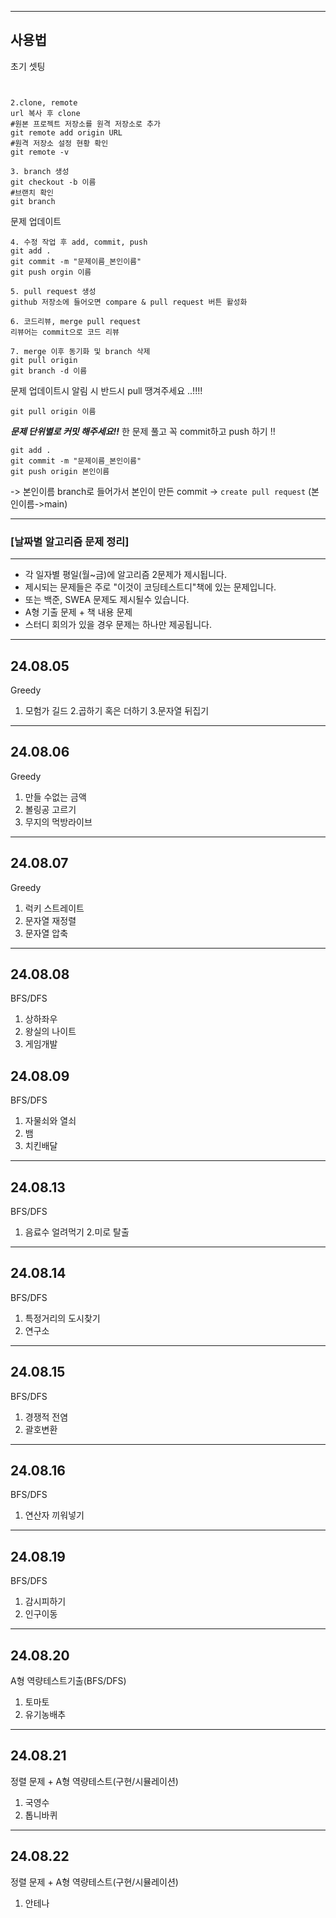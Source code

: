 
----------------
 ## 사용법

초기 셋팅

```


2.clone, remote
url 복사 후 clone
#원본 프로젝트 저장소를 원격 저장소로 추가
git remote add origin URL
#원격 저장소 설정 현황 확인
git remote -v

3. branch 생성
git checkout -b 이름
#브랜치 확인
git branch

```
문제 업데이트

```
4. 수정 작업 후 add, commit, push
git add .
git commit -m "문제이름_본인이름"
git push orgin 이름

5. pull request 생성
github 저장소에 들어오면 compare & pull request 버튼 활성화

6. 코드리뷰, merge pull request
리뷰어는 commit으로 코드 리뷰

7. merge 이후 동기화 및 branch 삭제
git pull origin
git branch -d 이름
```

문제 업데이트시 알림 시 반드시 pull 땡겨주세요 ..!!!!
```
git pull origin 이름
```

***문제 단위별로 커밋 해주세요!!***
한 문제 풀고 꼭 commit하고 push 하기 !!
```
git add .
git commit -m "문제이름_본인이름"
git push origin 본인이름
```
-> 본인이름 branch로 들어가서 본인이 만든 commit -> `create pull request` (본인이름->main)

 --------------------
### [날짜별 알고리즘 문제 정리]
 --------------------

- 각 일자별 평일(월~금)에 알고리즘 2문제가 제시됩니다. 
- 제시되는 문제들은 주로 "이것이 코딩테스트디"책에 있는 문제입니다.
- 또는 백준, SWEA 문제도 제시될수 있습니다. 
- A형 기출 문제 + 책 내용 문제
- 스터디 회의가 있을 경우 문제는 하나만 제공됩니다.

---------------------
24.08.05
---------------------
Greedy
1. 모험가 길드
2.곱하기 혹은 더하기
3.문자열 뒤집기

---------------------
24.08.06
---------------------
Greedy
1. 만들 수없는 금액
2. 볼링공 고르기
3. 무지의 먹방라이브

---------------------
24.08.07
---------------------
Greedy
1. 럭키 스트레이트
2. 문자열 재정렬
3. 문자열 압축

---------------------
24.08.08
---------------------
BFS/DFS
1. 상하좌우
2. 왕실의 나이트
3. 게임개발

24.08.09
---------------------
BFS/DFS
1. 자물쇠와 열쇠
2. 뱀
3. 치킨배달

---------------------
24.08.13
---------------------
BFS/DFS
1. 음료수 얼려먹기
2.미로 탈출

---------------------
24.08.14
---------------------
BFS/DFS
1. 특정거리의 도시찾기
2. 연구소

---------------------
24.08.15
---------------------
BFS/DFS
1. 경쟁적 전염
2. 괄호변환

---------------------
24.08.16
---------------------
BFS/DFS
1. 연산자 끼워넣기

---------------------
24.08.19
---------------------
BFS/DFS
1. 감시피하기
2. 인구이동

---------------------
24.08.20
---------------------
A형 역량테스트기출(BFS/DFS)
1. 토마토
2. 유기농배추

---------------------
24.08.21
---------------------
정렬 문제 + A형 역량테스트(구현/시뮬레이션)
1. 국영수
2. 톱니바퀴
   
---------------------
24.08.22
---------------------
정렬 문제 + A형 역량테스트(구현/시뮬레이션)
1. 안테나
